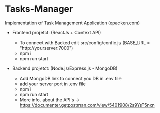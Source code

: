 # Tasks-Manager

Implementation of Task Management Application (epacken.com)

- Frontend projetct: (ReactJs + Context API)

  - To connect with Backed edit src/config/confic.js (BASE_URL = "http://yourserver:7000")
  - npm i
  - npm run start

- Backend projetct: (Node.js/Express.js - MongoDB)

  - Add MongoDB link to connect you DB in .env file
  - add your server port in .env file
  - npm i
  - npm run start
  - More info. about the API's -> https://documenter.getpostman.com/view/5401908/2s9YsT5nxn
